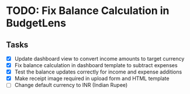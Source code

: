 # TODO: Fix Balance Calculation in BudgetLens

## Tasks
- [x] Update dashboard view to convert income amounts to target currency
- [x] Fix balance calculation in dashboard template to subtract expenses
- [x] Test the balance updates correctly for income and expense additions
- [x] Make receipt image required in upload form and HTML template
- [ ] Change default currency to INR (Indian Rupee)

